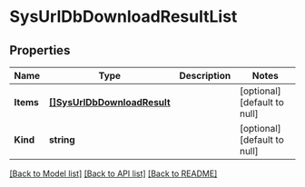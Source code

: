 # SysUrlDbDownloadResultList

## Properties
Name | Type | Description | Notes
------------ | ------------- | ------------- | -------------
**Items** | [**[]SysUrlDbDownloadResult**](sys_urlDb_downloadResult.md) |  | [optional] [default to null]
**Kind** | **string** |  | [optional] [default to null]

[[Back to Model list]](../README.md#documentation-for-models) [[Back to API list]](../README.md#documentation-for-api-endpoints) [[Back to README]](../README.md)


